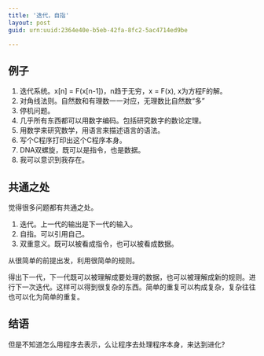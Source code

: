```yaml
---
title: '迭代，自指'
layout: post
guid: urn:uuid:2364e40e-b5eb-42fa-8fc2-5ac4714ed9be

---
```


例子
--------
1. 迭代系统。x[n] = F(x[n-1])，n趋于无穷，x = F(x),  x为方程F的解。
2. 对角线法则。自然数和有理数一一对应，无理数比自然数“多”
3. 停机问题。
4. 几乎所有东西都可以用数字编码。包括研究数字的数论定理。
5. 用数学来研究数学，用语言来描述语言的语法。
6. 写个C程序打印出这个C程序本身。
8. DNA双螺旋，既可以是指令，也是数据。
7. 我可以意识到我存在。


共通之处
----------
觉得很多问题都有共通之处。

1. 迭代。上一代的输出是下一代的输入。
2. 自指。可以引用自己。
3. 双重意义。既可以被看成指令，也可以被看成数据。

 
从很简单的前提出发，利用很简单的规则。

得出下一代，下一代既可以被理解成要处理的数据，也可以被理解成新的规则。进行下一次迭代。这样可以得到很复杂的东西。简单的重复可以构成复杂，复杂往往也可以化为简单的重复。


结语
-----
但是不知道怎么用程序去表示，么让程序去处理程序本身，来达到进化?